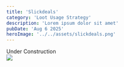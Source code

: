 ```yaml
---
title: 'Slickdeals'
category: 'Loot Usage Strategy'
description: 'Lorem ipsum dolor sit amet'
pubDate: 'Aug 6 2025'
heroImage: '../../assets/slickdeals.png'
---
```


<div class="text-center text-2xl">Under Construction</div>

<img class="m-auto" src="https://t3.ftcdn.net/jpg/03/53/83/92/360_F_353839266_8yqhN0548cGxrl4VOxngsiJzDgrDHxjG.jpg"/>
